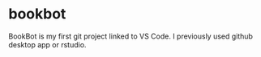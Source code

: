 # bookbot
BookBot is my first git project linked to VS Code. I previously used github desktop app or rstudio.
